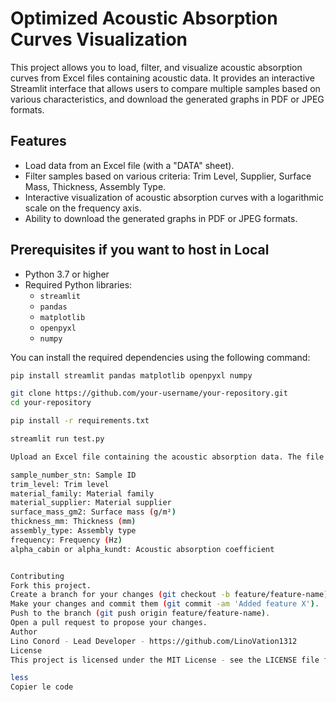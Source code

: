# Optimized Acoustic Absorption Curves Visualization

This project allows you to load, filter, and visualize acoustic absorption curves from Excel files containing acoustic data. It provides an interactive Streamlit interface that allows users to compare multiple samples based on various characteristics, and download the generated graphs in PDF or JPEG formats.

## Features

- Load data from an Excel file (with a "DATA" sheet).
- Filter samples based on various criteria: Trim Level, Supplier, Surface Mass, Thickness, Assembly Type.
- Interactive visualization of acoustic absorption curves with a logarithmic scale on the frequency axis.
- Ability to download the generated graphs in PDF or JPEG formats.

## Prerequisites if you want to host in Local

- Python 3.7 or higher
- Required Python libraries:
  - `streamlit`
  - `pandas`
  - `matplotlib`
  - `openpyxl`
  - `numpy`

You can install the required dependencies using the following command:

```bash
pip install streamlit pandas matplotlib openpyxl numpy

git clone https://github.com/your-username/your-repository.git
cd your-repository

pip install -r requirements.txt

streamlit run test.py

Upload an Excel file containing the acoustic absorption data. The file should include a "DATA" sheet with the following (or similar) columns:

sample_number_stn: Sample ID
trim_level: Trim level
material_family: Material family
material_supplier: Material supplier
surface_mass_gm2: Surface mass (g/m²)
thickness_mm: Thickness (mm)
assembly_type: Assembly type
frequency: Frequency (Hz)
alpha_cabin or alpha_kundt: Acoustic absorption coefficient


Contributing
Fork this project.
Create a branch for your changes (git checkout -b feature/feature-name).
Make your changes and commit them (git commit -am 'Added feature X').
Push to the branch (git push origin feature/feature-name).
Open a pull request to propose your changes.
Author
Lino Conord - Lead Developer - https://github.com/LinoVation1312
License
This project is licensed under the MIT License - see the LICENSE file for details.

less
Copier le code

